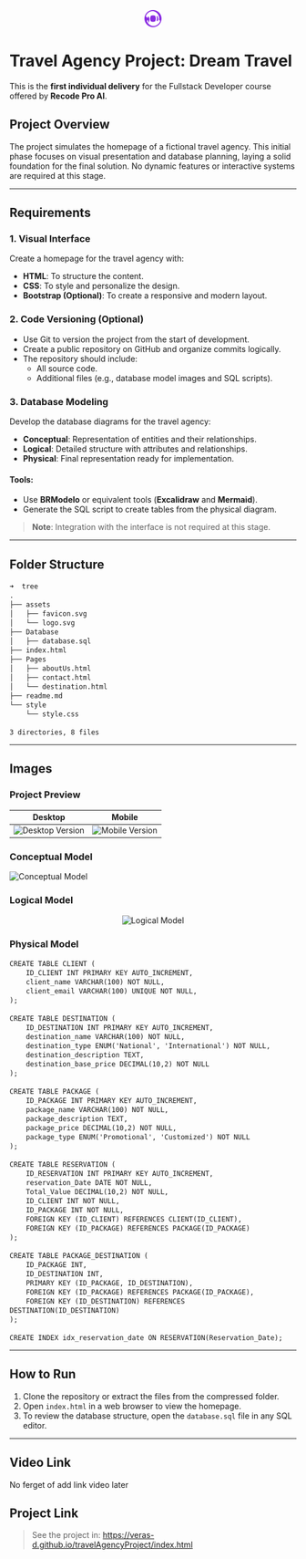 <p align="center">
    <img src="./assets/favicon.svg" alt="Globe Icon" width="30" height="30">
</p>

# Travel Agency Project: Dream Travel

This is the **first individual delivery** for the Fullstack Developer course offered by **Recode Pro AI**.

## Project Overview

The project simulates the homepage of a fictional travel agency. This initial phase focuses on visual presentation and database planning, laying a solid foundation for the final solution. No dynamic features or interactive systems are required at this stage.

---

## Requirements

### 1. Visual Interface
Create a homepage for the travel agency with:

- **HTML**: To structure the content.
- **CSS**: To style and personalize the design.
- **Bootstrap (Optional)**: To create a responsive and modern layout.

### 2. Code Versioning (Optional)
- Use Git to version the project from the start of development.
- Create a public repository on GitHub and organize commits logically.
- The repository should include:
  - All source code.
  - Additional files (e.g., database model images and SQL scripts).

### 3. Database Modeling
Develop the database diagrams for the travel agency:

- **Conceptual**: Representation of entities and their relationships.
- **Logical**: Detailed structure with attributes and relationships.
- **Physical**: Final representation ready for implementation.

#### Tools:
- Use **BRModelo** or equivalent tools (**Excalidraw** and **Mermaid**).
- Generate the SQL script to create tables from the physical diagram.

> **Note**: Integration with the interface is not required at this stage.

---
 
## Folder Structure
```plaintext
➜  tree
.
├── assets
│   ├── favicon.svg
│   └── logo.svg
├── Database
│   ├── database.sql
├── index.html
├── Pages
│   ├── aboutUs.html
│   ├── contact.html
│   └── destination.html
├── readme.md
└── style
    └── style.css

3 directories, 8 files
```

---

## Images

### Project Preview
<table>
    <thead>
        <tr>
            <th>Desktop</th>
            <th>Mobile</th>
        </tr>
    </thead>
    <tbody>
        <tr>
            <td><img src="https://github.com/user-attachments/assets/6690fcfe-5820-448d-8b91-034d26ea9bef" alt="Desktop Version"></td>
            <td><img src="https://github.com/user-attachments/assets/981f2d6f-3c1c-4f5d-9937-c95d0541bf2b" alt="Mobile Version"></td>
        </tr>
    </tbody>
</table>

### Conceptual Model
![Conceptual Model](https://github.com/user-attachments/assets/3dba2121-b8a3-4cab-9079-f064db0da3ef)

### Logical Model
<div align="center">
    <img src="https://github.com/user-attachments/assets/c8d1e0b8-7368-4515-be22-5626ba53bcc3" alt="Logical Model">
</div>

### Physical Model
```mysql
CREATE TABLE CLIENT (
    ID_CLIENT INT PRIMARY KEY AUTO_INCREMENT,
    client_name VARCHAR(100) NOT NULL,
    client_email VARCHAR(100) UNIQUE NOT NULL,
);

CREATE TABLE DESTINATION (
    ID_DESTINATION INT PRIMARY KEY AUTO_INCREMENT,
    destination_name VARCHAR(100) NOT NULL,
    destination_type ENUM('National', 'International') NOT NULL,
    destination_description TEXT,
    destination_base_price DECIMAL(10,2) NOT NULL
);

CREATE TABLE PACKAGE (
    ID_PACKAGE INT PRIMARY KEY AUTO_INCREMENT,
    package_name VARCHAR(100) NOT NULL,
    package_description TEXT,
    package_price DECIMAL(10,2) NOT NULL,
    package_type ENUM('Promotional', 'Customized') NOT NULL
);

CREATE TABLE RESERVATION (
    ID_RESERVATION INT PRIMARY KEY AUTO_INCREMENT,
    reservation_Date DATE NOT NULL,
    Total_Value DECIMAL(10,2) NOT NULL,
    ID_CLIENT INT NOT NULL,
    ID_PACKAGE INT NOT NULL,
    FOREIGN KEY (ID_CLIENT) REFERENCES CLIENT(ID_CLIENT),
    FOREIGN KEY (ID_PACKAGE) REFERENCES PACKAGE(ID_PACKAGE)
);

CREATE TABLE PACKAGE_DESTINATION (
    ID_PACKAGE INT,
    ID_DESTINATION INT,
    PRIMARY KEY (ID_PACKAGE, ID_DESTINATION),
    FOREIGN KEY (ID_PACKAGE) REFERENCES PACKAGE(ID_PACKAGE),
    FOREIGN KEY (ID_DESTINATION) REFERENCES DESTINATION(ID_DESTINATION)
);

CREATE INDEX idx_reservation_date ON RESERVATION(Reservation_Date);
```

---

## How to Run

1. Clone the repository or extract the files from the compressed folder.
2. Open `index.html` in a web browser to view the homepage.
3. To review the database structure, open the `database.sql` file in any SQL editor.

---

## Video Link
No ferget of add link video later

## Project Link
> See the project in: https://veras-d.github.io/travelAgencyProject/index.html
